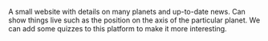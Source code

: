 A small website with details on many planets and up-to-date news.
Can show things live such as the position on the axis of the particular planet.
We can add some quizzes to this platform to make it more interesting.
